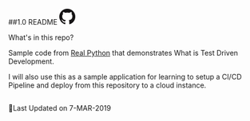 ##1.0 README [<img src="/images/github-icon.png" title="github">](https://github.com/7esting/)

What's in this repo?

Sample code from [Real Python](https://realpython.com/django-1-6-test-driven-development/) that demonstrates What is Test Driven Development.

I will also use this as a sample application for learning to setup a CI/CD Pipeline and deploy from this repository to a cloud instance.

##
:calendar:Last Updated on 7-MAR-2019
